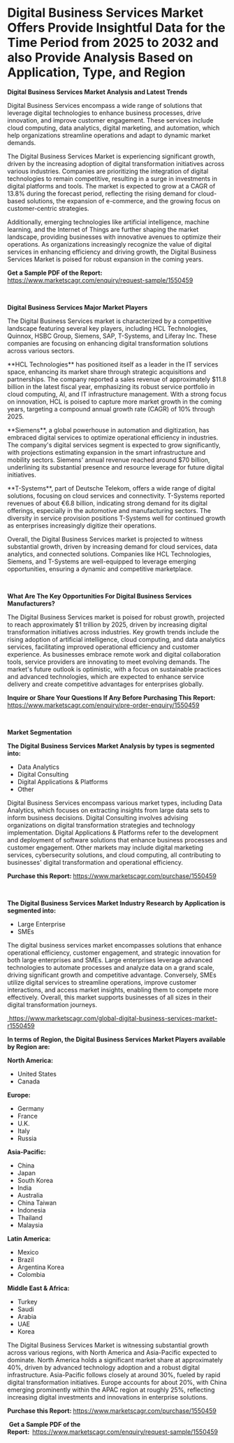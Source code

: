 <p><h1>Digital Business Services Market Offers Provide Insightful Data for the Time Period from 2025 to 2032 and also Provide Analysis Based on Application, Type, and Region</h1></p><p><strong>Digital Business Services Market Analysis and Latest Trends</strong></p>
<p><p>Digital Business Services encompass a wide range of solutions that leverage digital technologies to enhance business processes, drive innovation, and improve customer engagement. These services include cloud computing, data analytics, digital marketing, and automation, which help organizations streamline operations and adapt to dynamic market demands.</p><p>The Digital Business Services Market is experiencing significant growth, driven by the increasing adoption of digital transformation initiatives across various industries. Companies are prioritizing the integration of digital technologies to remain competitive, resulting in a surge in investments in digital platforms and tools. The market is expected to grow at a CAGR of 13.8% during the forecast period, reflecting the rising demand for cloud-based solutions, the expansion of e-commerce, and the growing focus on customer-centric strategies.</p><p>Additionally, emerging technologies like artificial intelligence, machine learning, and the Internet of Things are further shaping the market landscape, providing businesses with innovative avenues to optimize their operations. As organizations increasingly recognize the value of digital services in enhancing efficiency and driving growth, the Digital Business Services Market is poised for robust expansion in the coming years.</p></p>
<p><strong>Get a Sample PDF of the Report:&nbsp;</strong> <a href="https://www.marketscagr.com/enquiry/request-sample/1550459?utm_campaign=3012&utm_medium=2&utm_source=Github&utm_content=ia&utm_term=19042025&utm_id=digital-business-services">https://www.marketscagr.com/enquiry/request-sample/1550459</a></p>
<p>&nbsp;</p>
<p><strong>Digital Business Services Major Market Players</strong></p>
<p><p>The Digital Business Services market is characterized by a competitive landscape featuring several key players, including HCL Technologies, Quinnox, HSBC Group, Siemens, SAP, T-Systems, and Liferay Inc. These companies are focusing on enhancing digital transformation solutions across various sectors.</p><p>**HCL Technologies** has positioned itself as a leader in the IT services space, enhancing its market share through strategic acquisitions and partnerships. The company reported a sales revenue of approximately $11.8 billion in the latest fiscal year, emphasizing its robust service portfolio in cloud computing, AI, and IT infrastructure management. With a strong focus on innovation, HCL is poised to capture more market growth in the coming years, targeting a compound annual growth rate (CAGR) of 10% through 2025.</p><p>**Siemens**, a global powerhouse in automation and digitization, has embraced digital services to optimize operational efficiency in industries. The company's digital services segment is expected to grow significantly, with projections estimating expansion in the smart infrastructure and mobility sectors. Siemens' annual revenue reached around $70 billion, underlining its substantial presence and resource leverage for future digital initiatives.</p><p>**T-Systems**, part of Deutsche Telekom, offers a wide range of digital solutions, focusing on cloud services and connectivity. T-Systems reported revenues of about €6.8 billion, indicating strong demand for its digital offerings, especially in the automotive and manufacturing sectors. The diversity in service provision positions T-Systems well for continued growth as enterprises increasingly digitize their operations.</p><p>Overall, the Digital Business Services market is projected to witness substantial growth, driven by increasing demand for cloud services, data analytics, and connected solutions. Companies like HCL Technologies, Siemens, and T-Systems are well-equipped to leverage emerging opportunities, ensuring a dynamic and competitive marketplace.</p></p>
<p>&nbsp;</p>
<p><strong>What Are The Key Opportunities For Digital Business Services Manufacturers?</strong></p>
<p><p>The Digital Business Services market is poised for robust growth, projected to reach approximately $1 trillion by 2025, driven by increasing digital transformation initiatives across industries. Key growth trends include the rising adoption of artificial intelligence, cloud computing, and data analytics services, facilitating improved operational efficiency and customer experience. As businesses embrace remote work and digital collaboration tools, service providers are innovating to meet evolving demands. The market's future outlook is optimistic, with a focus on sustainable practices and advanced technologies, which are expected to enhance service delivery and create competitive advantages for enterprises globally.</p></p>
<p><strong>Inquire or Share Your Questions If Any Before Purchasing This Report:</strong> <a href="https://www.marketscagr.com/enquiry/pre-order-enquiry/1550459?utm_campaign=3012&utm_medium=2&utm_source=Github&utm_content=ia&utm_term=19042025&utm_id=digital-business-services">https://www.marketscagr.com/enquiry/pre-order-enquiry/1550459</a></p>
<p>&nbsp;</p>
<p><strong>Market Segmentation</strong></p>
<p><strong>The Digital Business Services Market Analysis by types is segmented into:</strong></p>
<p><ul><li>Data Analytics</li><li>Digital Consulting</li><li>Digital Applications & Platforms</li><li>Other</li></ul></p>
<p><p>Digital Business Services encompass various market types, including Data Analytics, which focuses on extracting insights from large data sets to inform business decisions. Digital Consulting involves advising organizations on digital transformation strategies and technology implementation. Digital Applications & Platforms refer to the development and deployment of software solutions that enhance business processes and customer engagement. Other markets may include digital marketing services, cybersecurity solutions, and cloud computing, all contributing to businesses' digital transformation and operational efficiency.</p></p>
<p><strong>Purchase this Report:&nbsp;</strong><a href="https://www.marketscagr.com/purchase/1550459?utm_campaign=3012&utm_medium=2&utm_source=Github&utm_content=ia&utm_term=19042025&utm_id=digital-business-services">https://www.marketscagr.com/purchase/1550459</a></p>
<p>&nbsp;</p>
<p><strong>The Digital Business Services Market Industry Research by Application is segmented into:</strong></p>
<p><ul><li>Large Enterprise</li><li>SMEs</li></ul></p>
<p><p>The digital business services market encompasses solutions that enhance operational efficiency, customer engagement, and strategic innovation for both large enterprises and SMEs. Large enterprises leverage advanced technologies to automate processes and analyze data on a grand scale, driving significant growth and competitive advantage. Conversely, SMEs utilize digital services to streamline operations, improve customer interactions, and access market insights, enabling them to compete more effectively. Overall, this market supports businesses of all sizes in their digital transformation journeys.</p></p>
<p><a href="https://www.marketscagr.com/global-digital-business-services-market-r1550459?utm_campaign=3012&utm_medium=2&utm_source=Github&utm_content=ia&utm_term=19042025&utm_id=digital-business-services">&nbsp;https://www.marketscagr.com/global-digital-business-services-market-r1550459</a></p>
<p><strong>In terms of Region, the Digital Business Services Market Players available by Region are:</strong></p>
<p>
    <p> <strong> North America: </strong>
        <ul>
            <li>United States</li>
            <li>Canada</li>
        </ul>
        </p> 
    <p> <strong> Europe: </strong>
        <ul>
            <li>Germany</li>
            <li>France</li>
            <li>U.K.</li>
            <li>Italy</li>
            <li>Russia</li>
        </ul>
        </p> 
    <p> <strong> Asia-Pacific: </strong>
        <ul>
            <li>China</li>
            <li>Japan</li>
            <li>South Korea</li>
            <li>India</li>
            <li>Australia</li>
            <li>China Taiwan</li>
            <li>Indonesia</li>
            <li>Thailand</li>
            <li>Malaysia</li>
        </ul>
        </p> 
    <p> <strong> Latin America: </strong>
        <ul>
            <li>Mexico</li>
            <li>Brazil</li>
            <li>Argentina Korea</li>
            <li>Colombia</li>
        </ul>
        </p> 
    <p> <strong> Middle East & Africa: </strong>
        <ul>
            <li>Turkey</li>
            <li>Saudi</li>
            <li>Arabia</li>
            <li>UAE</li>
            <li>Korea</li>
        </ul>
    </p>
    </p>
<p><p>The Digital Business Services Market is witnessing substantial growth across various regions, with North America and Asia-Pacific expected to dominate. North America holds a significant market share at approximately 40%, driven by advanced technology adoption and a robust digital infrastructure. Asia-Pacific follows closely at around 30%, fueled by rapid digital transformation initiatives. Europe accounts for about 20%, with China emerging prominently within the APAC region at roughly 25%, reflecting increasing digital investments and innovations in enterprise solutions.</p></p>
<p><strong>Purchase this Report: </strong><a href="https://www.marketscagr.com/purchase/1550459?utm_campaign=3012&utm_medium=2&utm_source=Github&utm_content=ia&utm_term=19042025&utm_id=digital-business-services">https://www.marketscagr.com/purchase/1550459</a></p>
<p>&nbsp;<strong>Get a Sample PDF of the Report:&nbsp;&nbsp;</strong><a href="https://www.marketscagr.com/enquiry/request-sample/1550459?utm_campaign=3012&utm_medium=2&utm_source=Github&utm_content=ia&utm_term=19042025&utm_id=digital-business-services">https://www.marketscagr.com/enquiry/request-sample/1550459</a></p>
<p><strong></strong></p>
<p><p></p><p></p><p></p></p>